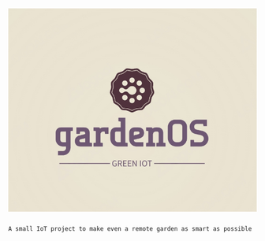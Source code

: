 # ![Garden OS](./gardenOS.png)

    A small IoT project to make even a remote garden as smart as possible